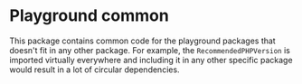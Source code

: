 # Playground common

This package contains common code for the playground packages
that doesn't fit in any other package. For example, the
`RecommendedPHPVersion` is imported virtually everywhere
and including it in any other specific package would result
in a lot of circular dependencies.
